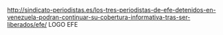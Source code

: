 http://sindicato-periodistas.es/los-tres-periodistas-de-efe-detenidos-en-venezuela-podran-continuar-su-cobertura-informativa-tras-ser-liberados/efe/
LOGO EFE
